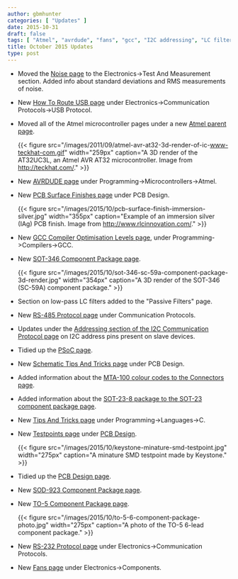 ```yaml
---
author: gbmhunter
categories: [ "Updates" ]
date: 2015-10-31
draft: false
tags: [ "Atmel", "avrdude", "fans", "gcc", "I2C addressing", "LC filters", "MTA-100", "noise", "PCBs", "PSoC", "RMS", "RS-232", "RS-485", "SOD-923", "SOT-23-8", "SOT-346", "surface finish", "tests", "test points", "TO-5", "USB" ] 
title: October 2015 Updates
type: post
---
```


* Moved the [Noise page](/electronics/test-and-measurement/noise) to the Electronics->Test And Measurement section. Added info about standard deviations and RMS measurements of noise.

* New [How To Route USB page](/electronics/communication-protocols/usb-protocol/how-to-route-usb-tracks) under Electronics->Communication Protocols->USB Protocol.

* Moved all of the Atmel microcontroller pages under a new [Atmel parent page](/programming/microcontrollers/atmel).  

    {{< figure src="/images/2011/09/atmel-avr-at32-3d-render-of-ic-www-teckhat-com.gif" width="259px" caption="A 3D render of the AT32UC3L, an Atmel AVR AT32 microcontroller. Image from http://teckhat.com/."  >}}  

* New [AVRDUDE page](/programming/microcontrollers/atmel/avrdude) under Programming->Microcontrollers->Atmel.

* New [PCB Surface Finishes page](/pcb-design/pcb-surface-finishes) under PCB Design.  

    {{< figure src="/images/2015/10/pcb-surface-finish-immersion-silver.jpg" width="355px" caption="Example of an immersion silver (IAg) PCB finish. Image from http://www.rlcinnovation.com/."  >}}  

* New [GCC Compiler Optimisation Levels page](/programming/compilers/gcc/gcc-compiler-optimisation-levels), under Programming->Compilers->GCC.

* New [SOT-346 Component Package page](/pcb-design/component-packages/sot-346-component-package).  

    {{< figure src="/images/2015/10/sot-346-sc-59a-component-package-3d-render.jpg" width="354px" caption="A 3D render of the SOT-346 (SC-59A) component package."  >}}  

* Section on low-pass LC filters added to the "Passive Filters" page.

* New [RS-485 Protocol page](/electronics/communication-protocols/rs-485-protocol) under Communication Protocols.

* Updates under the [Addressing section of the I2C Communication Protocol page](/electronics/communication-protocols/i2c-communication-protocol/#addressing) on I2C address pins present on slave devices.

* Tidied up the [PSoC page](/programming/microcontrollers/psoc).

* New [Schematic Tips And Tricks page](/pcb-design/schematic-tips-and-tricks) under PCB Design.

* Added information about the [MTA-100 colour codes to the Connectors page](/electronics/components/connectors/wire-to-board-wtb/#mta-cst-100-connectors).

* Added information about the [SOT-23-8 package to the SOT-23 component package page](/pcb-design/component-packages/sot-23-component-package).

* New [Tips And Tricks page](/programming/languages/c/tips-and-tricks) under Programming->Languages->C.

* New [Testpoints page](/pcb-design/testpoints) under [PCB Design](/pcb-design).  

    {{< figure src="/images/2015/10/keystone-minature-smd-testpoint.jpg" width="275px" caption="A minature SMD testpoint made by Keystone."  >}}  

* Tidied up the [PCB Design page](/pcb-design).

* New [SOD-923 Component Package page](/pcb-design/component-packages/sod-923-component-package).

* New [TO-5 Component Package page](/pcb-design/component-packages/to-5-component-package).  

    {{< figure src="/images/2015/10/to-5-6-component-package-photo.jpg" width="275px" caption="A photo of the TO-5 6-lead component package."  >}}  

* New [RS-232 Protocol page](/electronics/communication-protocols/rs-232-protocol) under Electronics->Communication Protocols.

* New [Fans page](/electronics/components/fans) under Electronics->Components.
